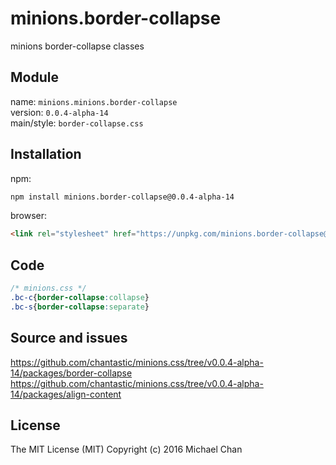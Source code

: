 # minions.border-collapse
minions border-collapse classes

## Module
name: `minions.minions.border-collapse`  
version: `0.0.4-alpha-14`  
main/style: `border-collapse.css`  

## Installation
npm:
```bash
npm install minions.border-collapse@0.0.4-alpha-14
```

browser:
```html
<link rel="stylesheet" href="https://unpkg.com/minions.border-collapse@0.0.4-alpha-14" />
```

## Code
```css
/* minions.css */
.bc-c{border-collapse:collapse}
.bc-s{border-collapse:separate}

```

## Source and issues

https://github.com/chantastic/minions.css/tree/v0.0.4-alpha-14/packages/border-collapse
https://github.com/chantastic/minions.css/tree/v0.0.4-alpha-14/packages/align-content

## License

The MIT License (MIT)
Copyright (c) 2016 Michael Chan